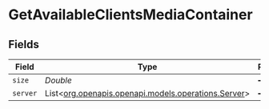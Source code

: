 # GetAvailableClientsMediaContainer


## Fields

| Field                                                                                    | Type                                                                                     | Required                                                                                 | Description                                                                              | Example                                                                                  |
| ---------------------------------------------------------------------------------------- | ---------------------------------------------------------------------------------------- | ---------------------------------------------------------------------------------------- | ---------------------------------------------------------------------------------------- | ---------------------------------------------------------------------------------------- |
| `size`                                                                                   | *Double*                                                                                 | :heavy_minus_sign:                                                                       | N/A                                                                                      | 1                                                                                        |
| `server`                                                                                 | List<[org.openapis.openapi.models.operations.Server](../../models/operations/Server.md)> | :heavy_minus_sign:                                                                       | N/A                                                                                      |                                                                                          |